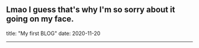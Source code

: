 Lmao I guess that's why I'm so sorry about it going on my face.
---

title: "My first BLOG"
date: 2020-11-20

---
